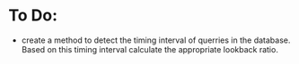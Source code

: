 <h1>To Do:</h1>


- create a method to detect the timing interval of querries in the database. Based on this timing interval calculate the appropriate lookback ratio. 
